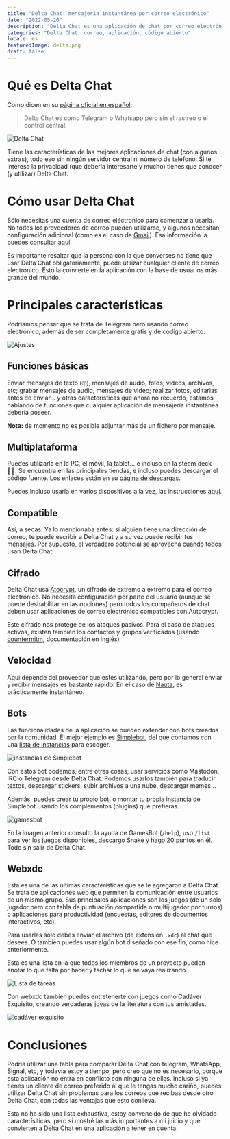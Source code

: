```yaml
---
title: "Delta Chat: mensajería instantánea por correo electrónico"
date: "2022-05-26"
description: "Delta Chat es una aplicación de chat por correo electrónico, es gratis y de código abierto."
categories: "Delta Chat, correo, aplicación, código abierto"
locale: es
featuredImage: delta.png
draft: false
---
```


# Qué es Delta Chat

Como dicen en su [página oficial en español](https://delta.chat/es/):

> Delta Chat es como Telegram o Whatsapp pero sin el rastreo o el control central.

![Delta Chat](delta.png)

Tiene las características de las mejores aplicaciones de chat (con algunos extras), todo eso sin ningún servidor central ni número de teléfono. Si te interesa la privacidad (que debería interesarte y mucho) tienes que conocer (y utilizar) Delta Chat.

# Cómo usar Delta Chat

Sólo necesitas una cuenta de correo eléctronico para comenzar a usarla. No todos los proveedores de correo pueden utilizarse, y algunos necesitan configuración adicional (como es el caso de [Gmail](https://providers.delta.chat/gmail)). Esa información la puedes consultar [aquí](https://providers.delta.chat/).

Es importante resaltar que la persona con la que converses no tiene que usar Delta Chat obligatoriamente, puede utilizar cualquier cliente de correo electrónico. Esto la convierte en la aplicación con la base de usuarios más grande del mundo.

# Principales características

Podríamos pensar que se trata de Telegram pero usando correo electrónico, además de ser completamente gratis y de código abierto.

![Ajustes](config.png)

## Funciones básicas

Enviar mensajes de texto (🙄), mensajes de audio, fotos, videos, archivos, etc; grabar mensajes de audio, mensajes de video; realizar fotos, editarlas antes de enviar... y otras características que ahora no recuerdo, estamos hablando de funciones que cualquier aplicación de mensajería instantánea debería poseer.

**Nota:** de momento no es posible adjuntar más de un fichero por mensaje.

## Multiplataforma

Puedes utilizarla en la PC, el móvil, la tablet... e incluso en la steam deck 🚶‍♂️. Se encuentra en las principales tiendas, e incluso puedes descargar el código fuente. Los enlaces están en su [página de descargas](https://delta.chat/es/download).

Puedes incluso usarla en varios dispositivos a la vez, las instrucciones [aquí](https://delta.chat/es/help#multiclient).

## Compatible

Así, a secas. Ya lo mencionaba antes: si alguien tiene una dirección de correo, te puede escribir a Delta Chat y a su vez puede recibir tus mensajes. Por supuesto, el verdadero potencial se aprovecha cuando todos usan Delta Chat.

## Cifrado

Delta Chat usa [Atocrypt](https://autocrypt.org/), un cifrado de extremo a extremo para el correo electrónico. No necesita configuración por parte del usuario (aunque se puede deshabilitar en las opciones) pero todos los compañeros de chat deben usar aplicaciones de correo electrónico compatibles con Autocrypt.

Este cifrado nos protege de los ataques pasivos. Para el caso de ataques activos, existen también los contactos y grupos verificados (usando [countermitm](https://countermitm.readthedocs.io/en/latest/new.html), documentación en inglés)

## Velocidad

Aquí depende del proveedor que estés utilizando, pero por lo general enviar y recibir mensajes es bastante rápido. En el caso de [Nauta](https://providers.delta.chat/nauta-cu), es prácticamente instantáneo.

## Bots

Las funcionalidades de la aplicación se pueden extender con bots creados por la comunidad. El mejor ejemplo es [Simplebot](https://github.com/simplebot-org/simplebot), del que contamos con una [lista de instancias](https://simplebot-org.github.io/simplebot-instances/) para escoger.

![instancias de Simplebot](./simplebot.png)

Con estos bot podemos, entre otras cosas, usar servicios como Mastodon, IRC o Telegram desde Delta Chat. Podemos usarlos también para traducir textos, descargar stickers, subir archivos a una nube, descargar memes...

Además, puedes crear tu propio bot, o montar tu propia instancia de Simplebot usando los complementos (plugins) que prefieras.

![gamesbot](./gamesbot.png)

En la imagen anterior consulto la ayuda de GamesBot (`/help`), uso `/list` para ver los juegos disponibles, descargo Snake y hago 20 puntos en él. Todo sin salir de Delta Chat.

## Webxdc

Esta es una de las últimas características que se le agregaron a Delta Chat. Se trata de aplicaciones web que permiten la comunicación entre usuarios de un mismo grupo. Sus principales aplicaciones son los juegos (de un solo jugador pero con tabla de puntuación compartida o multijugador por turnos) o aplicaciones para productividad (encuestas, editores de documentos interactivos, etc).

Para usarlas sólo debes enviar el archivo (de extensión `.xdc`) al chat que desees. O también puedes usar algún bot diseñado con ese fin, como hice anteriormente.

Esta es una lista en la que todos los miembros de un proyecto pueden anotar lo que falta por hacer y tachar lo que se vaya realizando.

![Lista de tareas](./checklist.png)

Con webxdc también puedes entretenerte con juegos como Cadáver Exquisito, creando verdaderas joyas de la literatura con tus amistades.

![cadáver exquisito](./ec.png)

# Conclusiones

Podría utilizar una tabla para comparar Delta Chat con telegram, WhatsApp, Signal, etc, y todavía estoy a tiempo, pero creo que no es necesario, porque esta aplicación no entra en conflicto con ninguna de ellas. Incluso si ya tienes un cliente de correo preferido al que le tengas mucho cariño, puedes utilizar Delta Chat sin problemas para los correos que recibas desde otro Delta Chat, con todas las ventajas que esto conlleva.

Esta no ha sido una lista exhaustiva, estoy convencido de que he olvidado caracterísiticas, pero sí mostré las más importantes a mi juicio y que convierten a Delta Chat en una aplicación a tener en cuenta.
